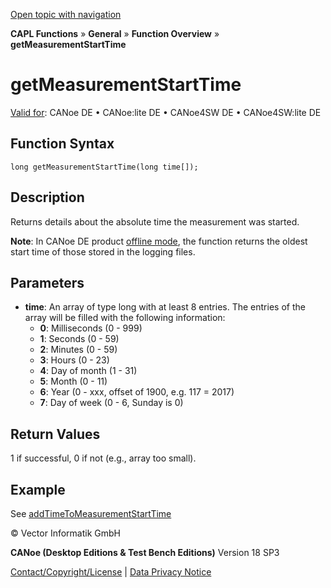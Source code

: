 [Open topic with navigation](../../../../../CANoeDEFamily.htm#Topics/CAPLFunctions/Other/Functions/CAPLfunctionGetMeasurementStartTime.md)

**CAPL Functions** » **General** » **Function Overview** » **getMeasurementStartTime**

# getMeasurementStartTime

[Valid for](../../../Shared/FeatureAvailability.md): CANoe DE • CANoe:lite DE • CANoe4SW DE • CANoe4SW:lite DE

## Function Syntax

```
long getMeasurementStartTime(long time[]);
```

## Description

Returns details about the absolute time the measurement was started.

**Note**: In CANoe DE product [offline mode](../../../CANoeCANalyzer/Windows/MeasurementSetup/MeasurementSetupWindowOfflineMode.md), the function returns the oldest start time of those stored in the logging files.

## Parameters

- **time**: An array of type long with at least 8 entries. The entries of the array will be filled with the following information:
  - **0**: Milliseconds (0 - 999)
  - **1**: Seconds (0 - 59)
  - **2**: Minutes (0 - 59)
  - **3**: Hours (0 - 23)
  - **4**: Day of month (1 - 31)
  - **5**: Month (0 - 11)
  - **6**: Year (0 - xxx, offset of 1900, e.g. 117 = 2017)
  - **7**: Day of week (0 - 6, Sunday is 0)

## Return Values

1 if successful, 0 if not (e.g., array too small).

## Example

See [addTimeToMeasurementStartTime](CAPLfunctionAddTimeToMeasurementStartTime.md)

© Vector Informatik GmbH

**CANoe (Desktop Editions & Test Bench Editions)** Version 18 SP3

[Contact/Copyright/License](../../../Shared/ContactCopyrightLicense.md) | [Data Privacy Notice](https://www.vector.com/int/en/company/get-info/privacy-policy/)